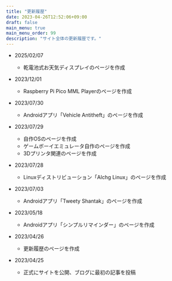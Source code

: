 ```yaml
---
title: "更新履歴"
date: 2023-04-26T12:52:06+09:00
draft: false
main_menu: true
main_menu_order: 99
description: "サイト全体の更新履歴です。"
---
```

- 2025/02/07  
	- 乾電池式お天気ディスプレイのページを作成  

- 2023/12/01  
	- Raspberry Pi Pico MML Playerのページを作成  

- 2023/07/30
	- Androidアプリ「Vehicle Antitheft」のページを作成  

- 2023/07/29
	- 自作OSのページを作成  
	- ゲームボーイエミュレータ自作のページを作成  
	- 3Dプリンタ関連のページを作成  

- 2023/07/28
	- Linuxディストリビューション「Alchg Linux」のページを作成  

- 2023/07/03
	- Androidアプリ「Tweety Shantak」のページを作成  

- 2023/05/18  
	- Androidアプリ「シンプルリマインダー」のページを作成  

- 2023/04/26  
	- 更新履歴のページを作成  

- 2023/04/25  
	- 正式にサイトを公開、ブログに最初の記事を投稿  
